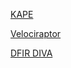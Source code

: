 [KAPE](https://www.kroll.com/en/services/cyber-risk/incident-response-litigation-support/kroll-artifact-parser-extractor-kape/training)

[Velociraptor](https://docs.velociraptor.app/)

[DFIR DIVA](https://training.dfirdiva.com/)
